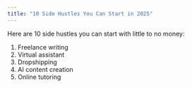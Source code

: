 ```yaml
---
title: "10 Side Hustles You Can Start in 2025"
---
```


Here are 10 side hustles you can start with little to no money:

1. Freelance writing
2. Virtual assistant
3. Dropshipping
4. AI content creation
5. Online tutoring
